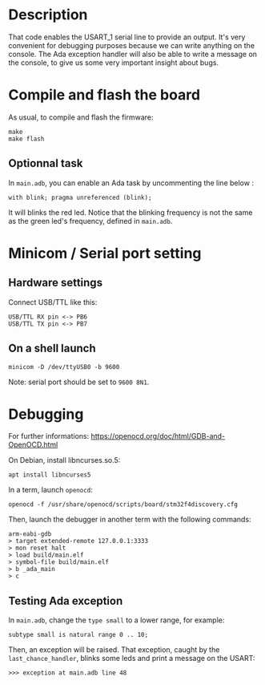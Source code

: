 
Description
===========

That code enables the USART_1 serial line to provide an output. It's very
convenient for debugging purposes because we can write anything on the console.
The Ada exception handler will also be able to write a message on the console,
to give us some very important insight about bugs.

Compile and flash the board
===========================

As usual, to compile and flash the firmware:

	make
	make flash

## Optionnal task

In `main.adb`, you can enable an Ada task by uncommenting the line below :

	with blink; pragma unreferenced (blink);

It will blinks the red led. Notice that the blinking frequency is not
the same as the green led's frequency, defined in `main.adb`.


Minicom / Serial port setting
=============================

## Hardware settings

Connect USB/TTL like this:

	USB/TTL RX pin <-> PB6
	USB/TTL TX pin <-> PB7

## On a shell launch

	minicom -D /dev/ttyUSB0 -b 9600

Note: serial port should be set to `9600 8N1`.


Debugging
=========

For further informations: https://openocd.org/doc/html/GDB-and-OpenOCD.html

On Debian, install libncurses.so.5:

	apt install libncurses5

In a term, launch `openocd`:

	openocd -f /usr/share/openocd/scripts/board/stm32f4discovery.cfg

Then, launch the debugger in another term with the following commands:

	arm-eabi-gdb
	> target extended-remote 127.0.0.1:3333
	> mon reset halt
	> load build/main.elf
	> symbol-file build/main.elf
	> b _ada_main
	> c

## Testing Ada exception

In `main.adb`, change the `type small` to a lower range, for example:

	subtype small is natural range 0 .. 10;

Then, an exception will be raised. That exception, caught by the `last_chance_handler`,
blinks some leds and print a message on the USART:

	>>> exception at main.adb line 48


